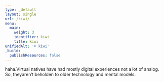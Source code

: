 ```yaml
---
type: _default
layout: single
url: /kiwi/
menu:
  main:
    weight: 3
    identifier: kiwi
    title: kiwi
unifiedAlt: '© kiwi'
_build:
  publishResources: false
---
```

haha.Virtual natives have had mostly digital experiences not a lot of analog. 
So, theyaren’t beholden to older technology and mental models.